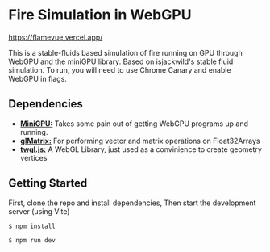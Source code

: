 # Fire Simulation in WebGPU

https://flamevue.vercel.app/

This is a stable-fluids based simulation of fire running on GPU through WebGPU and the miniGPU library. Based on isjackwild's stable fluid simulation. To run, you will need to use Chrome Canary and enable WebGPU in flags.

## Dependencies

- [**MiniGPU:**](https://github.com/isjackwild/mini-gpu) Takes some pain out of getting WebGPU programs up and running.
- [**glMatrix:**](https://glmatrix.net/) For performing vector and matrix operations on Float32Arrays
- [**twgl.js:**](https://twgljs.org/) A WebGL Library, just used as a convinience to create geometry vertices

## Getting Started

First, clone the repo and install dependencies, Then start the development server (using Vite)

`$ npm install`

`$ npm run dev`
